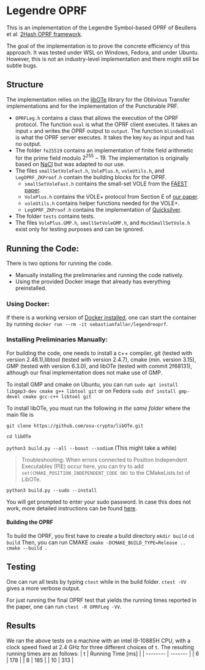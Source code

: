 # Legendre OPRF
This is an implementation of the Legendre Symbol-based OPRF of Beullens et al. [2Hash OPRF framework](https://eprint.iacr.org/2024/450.pdf).


The goal of the implementation is to prove the concrete efficiency of this approach. It was tested under WSL on Windows, Fedora, and under Ubuntu. However, this is not an industry-level implementation and there might still be subtle bugs.

## Structure
The implementation relies on the [libOTe](https://github.com/osu-crypto/libOTe) library for the Oblivious Transfer implementations and for the implementation of the Puncturable PRF.
 - `OPRFLeg.h` contains a class that allows the execution of the OPRF protocol. The function `eval` is what the OPRF client executes. It takes an input `x` and writes the OPRF output to `output`. The function `blindedEval` is what the OPRF server executes. It takes the key `Key` as input and has no output.
 - The folder `fe25519` contains an implementation of finite field arithmetic for the prime field modulo $2^{255}-19$. The implementation is originally based on [NaCl](https://nacl.cr.yp.to/install.html) but was adapted to our use.
 - The files `smallSetVoleFast.h`, `VolePlus.h`, `voleUtils.h`, and `LegOPRF_ZKProof.h` contain the building blocks for the OPRF.
    - `smallSetVoleFast.h` contains the small-set VOLE from the [FAEST paper](https://eprint.iacr.org/2023/996.pdf).
    - `VolePlus.h` contains the VOLE+ protocol from Section E of [our paper](https://eprint.iacr.org/2024/450.pdf).
    - `voleUtils.h` contains helper functions needed for the VOLE+.
    - `LegOPRF_ZKProof.h` contains the implementation of [Quicksilver](https://eprint.iacr.org/2021/076.pdf).
 - The folder `tests` contains tests.
 - The files `VolePlus.GMP.h`, `smallSetVoleGMP.h`, and `MockSmallSetVole.h` exist only for testing purposes and can be ignored.

## Running the Code:
There is two options for running the code. 
- Manually installing the preliminaries and running the code natively. 
- Using the provided Docker image that already has everything preinstalled.

### Using Docker:
If there is a working version of [Docker installed](https://docs.docker.com/engine/install/), one can start the container by running
`docker run --rm -it sebastianfaller/legendreoprf`. 

### Installing Preliminaries Manually:
For building the code, one needs to install a c++ compiler, git (tested with version 2.48.1),libtool (tested with version 2.4.7), cmake (min. version 3.15), GMP (tested with version 6.3.0), and libOTe (tested with commit 2f68131), although our final implementation does not make use of GMP.

To install GMP and cmake on Ubuntu, you can run
`sudo apt install libgmp3-dev cmake g++ libtool git` 
or on Fedora 
`sudo dnf install gmp-devel cmake gcc-c++ libtool git`


To install libOTe, you must run the following *in the same folder* where the main file is

`git clone https://github.com/osu-crypto/libOTe.git`

`cd libOTe`

`python3 build.py --all --boost --sodium` (This might take a while)
> Troubleshooting: When errors connected to Position Independent Executables (PIE) occur here, you can try to add `set(CMAKE_POSITION_INDEPENDENT_CODE ON)` to the CMakeLists.txt of LibOTe.

`python3 build.py --sudo --install`

You will get prompted to enter your sudo password.
In case this does not work, more detailed instructions can be found [here](https://github.com/osu-crypto/libOTe).

#### Building the OPRF
To build the OPRF, you first have to create a build directory
`mkdir build`
`cd build`
Then, you can run CMAKE
`cmake -DCMAKE_BUILD_TYPE=Release ..`
`cmake --build .`


## Testing
One can run all tests by typing 
`ctest` while in the build folder. 
`ctest -VV` gives a more verbose output.

For just running the final OPRF test that yields the running times reported in the paper, one can run
`ctest -R OPRFLeg -VV`.

## Results
We ran the above tests on a machine with an intel i9-10885H CPU, with a clock speed fixed at 2.4 GHz for three different choices of `t`.
The resulting running times are as follows:
| t    | Running Time [ms] |
| -------- | ------- |
| 6  | 178    |
| 8 | 185     |
| 10    | 313    |

